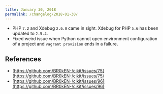 ```yaml
---
title: January 30, 2018
permalink: /changelog/2018-01-30/
---
```


- PHP `7.2` and Xdebug `2.6.0` came in sight. Xdebug for PHP `5.6` has been updated to `2.5.4`.
- Fixed weird issue when Python cannot open environment configuration of a project and `vagrant provision` ends in a failure.

## References

- [https://github.com/BR0kEN-/cikit/issues/75](https://github.com/BR0kEN-/cikit/issues/75)
- [https://github.com/BR0kEN-/cikit/issues/96](https://github.com/BR0kEN-/cikit/issues/96)
